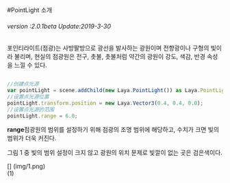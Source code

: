 #PointLight 소개

###### *version :2.0.1beta   Update:2019-3-30*

포인티라이트(점광)는 사방팔방으로 광선을 발사하는 광원이며 전향광이나 구형의 빛이라 불리며, 현실의 점광원은 전구, 촛불, 촛불처럼 약간의 광원이 강도, 색감, 반경 속성을 느낄 수 있다.


```javascript

//创建点光源
var pointLight = scene.addChild(new Laya.PointLight()) as Laya.PointLight;
//设置点光源位置
pointLight.transform.position = new Laya.Vector3(0.4, 0.4, 0.0);
//设置点光源的范围
pointLight.range = 6.0;
```


**range**점광원의 범위를 설정하기 위해 점광의 조명 범위에 해당하고, 수치가 크면 빛의 범위가 더욱 커진다.

그림 1 중 빛의 범위 설정이 크지 않고 광원의 위치 문제로 빛깔이 없는 곳은 검은색이다.

[] (img/1.png)<br>(1)

